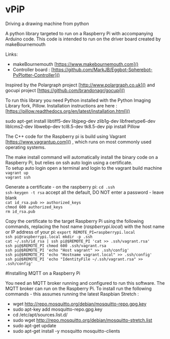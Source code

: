 # vPiP
Driving a drawing machine from python

A python library targeted to run on a Raspberry Pi with accompanying Arduino code.  This code is intended to run on the driver board created by makeBournemouth

Links:  

- makeBournemouth [https://www.makebournemouth.com]()
- Controller board : [https://github.com/MarkJB/Eggbot-Spherebot-PyPlotter-Controller]()

Inspired by the Polargraph project [http://www.polargraph.co.uk]() and gocupi project [https://github.com/brandonagr/gocupi]()

To run this library you need Python installed with the Python Imaging Library fork, Pillow.  Installation instructions are here : [https://pillow.readthedocs.org/en/latest/installation.html]()  

sudo apt-get install libtiff5-dev libjpeg-dev zlib1g-dev libfreetype6-dev liblcms2-dev libwebp-dev tcl8.5-dev tk8.5-dev
pip install Pillow  


The C++ code for the Raspberry pi is build using Vagrant [https://www.vagrantup.com]() , which runs on most commonly used operating systems.

The make install command will automatically install the binary code on a Raspberry Pi, but relies on ssh auto login using a certificate.   
To setup auto login open a terminal and login to the vagrant build machine   
`vagrant up`   
`vagrant ssh`

Generate a certificate - on the raspberry pi:
`cd .ssh`   
`ssh-keygen -t rsa` accept all the default, DO NOT enter a password - leave blank     
`cat id_rsa.pub >> authorized_keys`  
`chmod 600 authorized_keys`  
`rm id_rsa.pub`  

Copy the certificate to the target Raspberry Pi using the following commands, replacing the host name (*raspberrypi.local*) with the host name or IP address of your pi:
`export REMOTE_PI=raspberrypi.local`   
`ssh pi@raspberrypi.local mkdir -p .ssh`   
`cat ~/.ssh/id_rsa | ssh pi@$REMOTE_PI 'cat >> .ssh/vagrant.rsa'`  
`ssh pi@$REMOTE_PI chmod 600 .ssh/vagrant.rsa`  
`ssh pi@$REMOTE_PI 'echo "Host vagrant" >> .ssh/config'`  
`ssh pi@$REMOTE_PI 'echo "Hostname vagrant.local" >> .ssh/config'`  
`ssh pi@$REMOTE_PI 'echo "IdentityFile ~/.ssh/vagrant.rsa" >> .ssh/config'`  


#Installing MQTT on a Raspberry Pi

You need an MQTT broker running and configured to run this software.  The MQTT broker can run on the Raspberry Pi.  To install run the following commands - this assumes running the latest Raspbian Stretch :  
- wget http://repo.mosquitto.org/debian/mosquitto-repo.gpg.key  
- sudo apt-key add mosquitto-repo.gpg.key  
- cd /etc/apt/sources.list.d/  
- sudo wget http://repo.mosquitto.org/debian/mosquitto-stretch.list
- sudo apt-get update
- sudo apt-get install -y mosquitto mosquitto-clients
